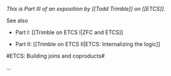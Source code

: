 _This is Part III of an exposition by [[Todd Trimble]] on [[ETCS]]_.

See also 

* Part I: [[Trimble on ETCS I|ZFC and ETCS]]

* Part II: [[Trimble on ETCS II|ETCS: Internalizing the logic]]

#ETCS: Building joins and coproducts#

...